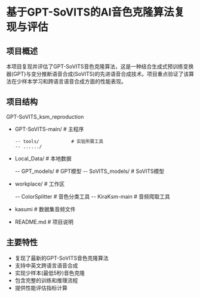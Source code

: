 # 基于GPT-SoVITS的AI音色克隆算法复现与评估

## 项目概述

本项目复现并评估了GPT-SoVITS音色克隆算法，这是一种结合生成式预训练变换器(GPT)与变分推断语音合成(SoVITS)的先进语音合成技术。项目重点验证了该算法在少样本学习和跨语言语音合成方面的性能表现。

## 项目结构

GPT-SoVITS_ksm_reproduction

- GPT-SoVITS-main/        # 主程序
 
      -- tools/            # 实验所需工具
      -- ....../          			
- Local_Data/             # 本地数据
  
    -- GPT_models/       # GPT模型
    -- SoVITS_models/    # SoVITS模型
- workplace/            # 工作区
  
    -- ColorSplitter  		# 音色分类工具
    -- KiraKsm-main      # 音频爬取工具
- kasumi                # 数据集音频文件
- README.md             # 项目说明

## 主要特性

- 复现了最新的GPT-SoVITS音色克隆算法
- 支持中英文跨语言语音合成
- 实现少样本(最低5秒)音色克隆
- 包含完整的训练和推理流程
- 提供性能评估指标计算
